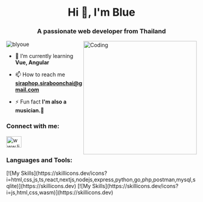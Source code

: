 
<h1 align="center">Hi 👋, I'm Blue</h1>
<h3 align="center">A passionate web developer from Thailand</h3>
<img align="right" alt="Coding" width="300" src="https://media.tenor.com/E9uvclS3WnAAAAAM/bojji-kage.gif" />
<p align="left"> <img src="https://komarev.com/ghpvc/?username=blyoue&label=Profile%20views&color=0e75b6&style=flat" alt="blyoue" /> </p>

- 🌱 I’m currently learning **Vue, Angular**

- 📫 How to reach me **siraphop.siraboonchai@gmail.com**

- ⚡ Fun fact **I'm also a musician.🎸**

<h3 align="left">Connect with me:</h3>
<p align="left">
<a href="https://linkedin.com/in/www.linkedin.com/in/siraphop-siraboonchai-681500272" target="blank"><img align="center" src="https://raw.githubusercontent.com/rahuldkjain/github-profile-readme-generator/master/src/images/icons/Social/linked-in-alt.svg" alt="www.linkedin.com/in/siraphop-siraboonchai-681500272" height="30" width="40" /></a>
</p>

<h3 align="left">Languages and Tools:</h3>
[![My Skills](https://skillicons.dev/icons?i=html,css,js,ts,react,nextjs,nodejs,express,python,go,php,postman,mysql,sqlite)](https://skillicons.dev)
[![My Skills](https://skillicons.dev/icons?i=js,html,css,wasm)](https://skillicons.dev)

